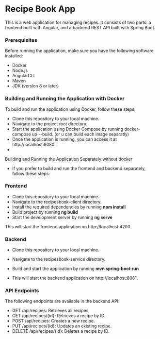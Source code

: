 # Recipe Book App
This is a web application for managing recipes. It consists of two parts: a frontend built with Angular, and a backend REST API built with Spring Boot.

### Prerequisites
Before running the application, make sure you have the following software installed:

- Docker
- Node.js 
- AngularCLI
- Maven
- JDK (version 8 or later)

### Building and Running the Application with Docker
To build and run the application using Docker, follow these steps:

- Clone this repository to your local machine.
- Navigate to the project root directory.
- Start the application using Docker Compose by running docker-compose up --build. (or u can build each image separatly)
- Once the application is running, you can access it at http://localhost:8080.
- 
Building and Running the Application Separately without docker
- If you prefer to build and run the frontend and backend separately, follow these steps:

### Frontend
- Clone this repository to your local machine.
- Navigate to the recipesbook-client directory.
- Install the required dependencies by running **npm install**
- Build project by running **ng build**
- Start the development server by running **ng serve**

This will start the frontend application on http://localhost:4200.

### Backend
- Clone this repository to your local machine.
- Navigate to the recipesbook-service directory.
- Build and start the application by running **mvn spring-boot:run**

- This will start the backend application on http://localhost:8081.

### API Endpoints
The following endpoints are available in the backend API:

- GET /api/recipes: Retrieves all recipes.
- GET /api/recipes/{id}: Retrieves a recipe by ID.
- POST /api/recipes: Creates a new recipe.
- PUT /api/recipes/{id}: Updates an existing recipe.
- DELETE /api/recipes/{id}: Deletes a recipe by ID.

